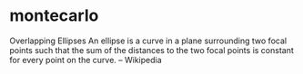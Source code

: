 # montecarlo
Overlapping Ellipses
An ellipse is a curve in a plane surrounding two focal points such that the sum of the distances to the two focal points is constant for every point on the curve. – Wikipedia